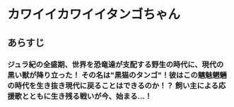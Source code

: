 <h1> カワイイカワイイタンゴちゃん </h1>

<h2> あらすじ </h2>

<h3> ジュラ紀の全盛期、世界を恐竜達が支配する野生の時代に、現代の黒い獣が降り立った！  その名は"黒猫のタンゴ"！彼はこの魑魅魍魎の時代を生き抜き現代に戻ることはできるのか！？ 飼い主による応援歌とともに生き残る戦いが今、始まる…！ </h3>
